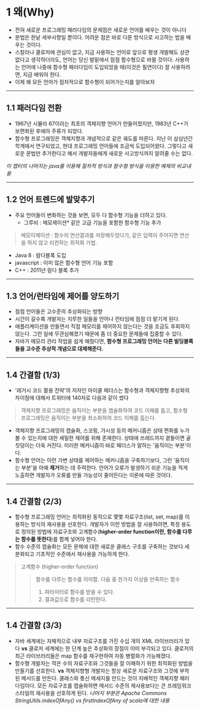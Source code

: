 # 1 왜(Why)

* 전혀 새로운 프로그래밍 패러다임의 문제점은 새로운 언어를 배우는 것이 아니다
* 문법은 한낱 세부사항일 뿐이다. 어려운 점은 바로 다른 방식으로 사고하는 법을 배우는 것이다.
* 스칼라나 클로저에 관심이 없고, 지금 사용하는 언어로 앞으로 평생 개발해도 상관없다고 생각하더라도, 언어는 당신 발밑에서 점점 함수형으로 바뀔 것이다. 사용하는 언어에 나중에 함수형 패러다임이 도입되었을 때(이것은 필연이다) 잘 사용하려면, 지금 배워야 한다.
* 이제 왜 모든 언어가 점차적으로 함수형이 되어가는지를 알아보자

---
## 1.1 패러다임 전환
* 1967년 시뮬라 67이라는 최초의 객체지향 언어가 만들어졌지만, 1983년 C++가 보편화된 후에야 주류가 되었다.
* 함수형 프로그래밍은 객체지향과 개념적으로 같은 궤도를 따른다. 지난 이 삼심년간 학계에서 연구되었고, 현대 프로그래밍 언어들에 조금씩 도입되어왔다. 그렇다고 새로운 문법만 추가한다고 해서 개발자들에게 새로운 사고방식까지 알려줄 수는 없다.

*이 챕터의 나머지는 java를 이용해 절차적 방식과 함수형 방식을 이용한 예제의 비교내용*

---
## 1.2 언어 트렌드에 발맞추기
* 주요 언어들이 변화하는 것을 보면, 모두 다 함수형 기능을 더하고 있다.
  * 그루비 : 메모제이션* 같은 고급 기능을 포함한 함수형 기능 추가
 > 메모이제이션 : 함수의 연산결과를 저장해두었다가, 같은 입력이 주어지면 연산을 하지 않고 리컨하는 최적화 기법.
  * Java 8 : 람다블록 도입
  * javascript : 이미 많은 함수형 언어 기능 포함
  * C++ : 2011년 람다 블록 추가


---
## 1.3 언어/런타임에 제어를 양도하기
* 점점 언어들은 고수준의 추상화되는 방향
* 시간이 갈수록 개발자는 지루한 일들을 언어나 런타임에 점점 더 맡기게 된다.
* 애플리케이션을 만들면서 직접 메모리를 제어하지 않는다는 것을 조금도 후회하지 않는다. 그런 일에 무관심해졌기 때문에 좀 더 중요한 문제들에 집중할 수 있다.
* 자바가 메모리 관리 작업을 쉽게 해줬다면, **함수형 프로그래밍 언어는 다른 빌딩블록들을 고수준 추상적 개념으로 대체해준다.**

---
## 1.4 간결함 (1/3)
* '레거시 코드 활용 전략'의 저자인 마이클 페더스는 함수형과 객체지향형 추상화의 차이점에 대해서 트위터에 140자로 다음과 같이 썼다
> 객체지향 프로그래밍은 움직이는 부분을 캡슐화하여 코드 이해를 돕고, 함수형 프로그래밍은 움직이는 부분을 최소화하여 코드 이해를 돕는다.

* 객체지향 프로그래밍의 캡슐화, 스코핑, 가시성 등의 메커니즘은 상태 편화를 누가 볼 수 있는지에 대한 세밀한 제어를 위해 존재한다. 상태에 쓰레드까지 곁들이면 골칫덩이는 더욱 커진다. 이러한 메커니즘이 바로 페더스가 말하는 '움직이는 부분'이다.
* 함수형 언어는 이런 가변 상태를 제어하는 메커니즘을 구축하기보다, 그런 '움직이는 부분'을 아예 **제거**하는 데 주력한다. 언어가 오류가 발생하기 쉬운 기능을 적게 노출하면 개발자가 오류를 만들 가능성이 줄어든다는 이론에 따른 것이다.


---
## 1.4 간결함 (2/3)

* 함수형 프로그래밍 언어는 최적화된 동작으로 몇몇 자료구조(list, set, map)를 이용하는 방식의 재사용을 선호한다. 개발자가 이런 방법을 잘 사용하려면, 특정 용도로 정의된 방법에 자료구조와 고계함수(**higher-order function이란, 함수를 다루는 함수를 뜻한다**)를 함께 넣어야 한다.
* 함수 수준의 캡슐화는 모든 문제에 대한 새로운 클래스 구조를 구축하는 것보다 세분화되고 기초적인 수준에서 재사용을 가능하게 한다.

> 고계함수 (higher-order function)
>> 함수를 다루는 함수를 의미함.
>> 다음 중 한가지 이상을 만족하는 함수
>> 1. 파라미터로 함수를 받을 수 있다.
>> 2. 결과값으로 함수를 리턴한다. 

---
## 1.4 간결함 (3/3)
* 자바 세계에는 자체적으로 내부 자료구조를 가진 수십 개의 XML 라이브러리가 있다 **vs** 클로저 세계에는 한 단계 높은 추상화의 장점이 이미 부각되고 있다. 클로저의 최근 라이브러리들은 map 함수를 재구현하여 자동 병렬화가 가능해졌다.
* 함수형 개발자는 적은 수의 자료구조와 그것들을 잘 이해하기 위한 최적화된 방법을 만들기를 선호한다. **vs** 객체지향형 개발자는 항상 새로운 자료구조와 그것에 부착된 메서드를 만든다. 클래스와 통신 메세지를 만드는 것이 지배적인 객체지향 패러다임이다. 모든 자료구조를 캡슐화하면 메서드 수준의 재사용보다는 큰 프레임워크 스타일의 재사용을 선호하게 된다.
*나머지 부분은 Apache Commons StringUtils.indexOfAny() vs firstIndexOfAny of scala에 대한 내용*

